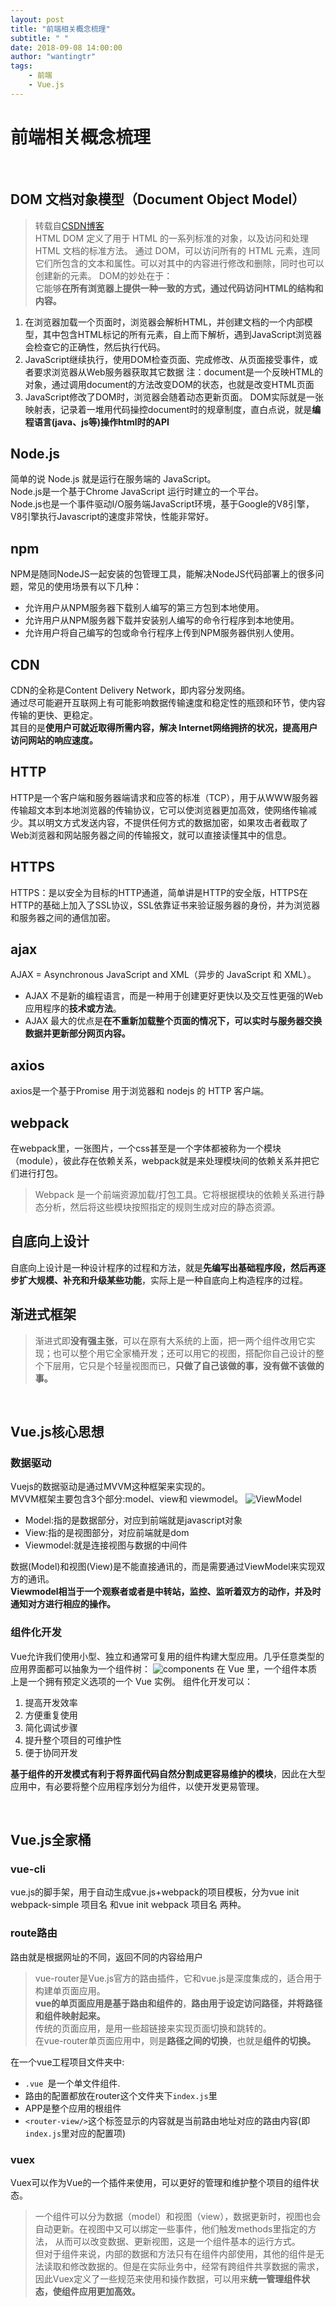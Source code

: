 ```yaml
---
layout: post
title: "前端相关概念梳理"
subtitle: " "
date: 2018-09-08 14:00:00
author: "wantingtr"
tags:
    - 前端
    - Vue.js
---
```


# 前端相关概念梳理

&nbsp;

## DOM 文档对象模型（Document Object Model）
> 转载自<a href="https://blog.csdn.net/u012155729/article/details/78135393">CSDN博客</a>  
HTML DOM 定义了用于 HTML 的一系列标准的对象，以及访问和处理 HTML 文档的标准方法。
通过 DOM，可以访问所有的 HTML 元素，连同它们所包含的文本和属性。可以对其中的内容进行修改和删除，同时也可以创建新的元素。
DOM的妙处在于：  
它能够**在所有浏览器上提供一种一致的方式，通过代码访问HTML的结构和内容。**
1. 在浏览器加载一个页面时，浏览器会解析HTML，并创建文档的一个内部模型，其中包含HTML标记的所有元素，自上而下解析，遇到JavaScript浏览器会检查它的正确性，然后执行代码。
2. JavaScript继续执行，使用DOM检查页面、完成修改、从页面接受事件，或者要求浏览器从Web服务器获取其它数据
注：document是一个反映HTML的对象，通过调用document的方法改变DOM的状态，也就是改变HTML页面
3. JavaScript修改了DOM时，浏览器会随着动态更新页面。
DOM实际就是一张映射表，记录着一堆用代码操控document时的规章制度，直白点说，就是**编程语言(java、js等)操作html时的API**  



## Node.js
简单的说 Node.js 就是运行在服务端的 JavaScript。  
Node.js是一个基于Chrome JavaScript 运行时建立的一个平台。  
Node.js也是一个事件驱动I/O服务端JavaScript环境，基于Google的V8引擎，V8引擎执行Javascript的速度非常快，性能非常好。


## npm
NPM是随同NodeJS一起安装的包管理工具，能解决NodeJS代码部署上的很多问题，常见的使用场景有以下几种：
- 允许用户从NPM服务器下载别人编写的第三方包到本地使用。
- 允许用户从NPM服务器下载并安装别人编写的命令行程序到本地使用。
- 允许用户将自己编写的包或命令行程序上传到NPM服务器供别人使用。


## CDN
CDN的全称是Content Delivery Network，即内容分发网络。  
通过尽可能避开互联网上有可能影响数据传输速度和稳定性的瓶颈和环节，使内容传输的更快、更稳定。  
其目的是**使用户可就近取得所需内容，解决 Internet网络拥挤的状况，提高用户访问网站的响应速度。**

## HTTP
HTTP是一个客户端和服务器端请求和应答的标准（TCP），用于从WWW服务器传输超文本到本地浏览器的传输协议，它可以使浏览器更加高效，使网络传输减少。其以明文方式发送内容，不提供任何方式的数据加密，如果攻击者截取了Web浏览器和网站服务器之间的传输报文，就可以直接读懂其中的信息。

## HTTPS
HTTPS：是以安全为目标的HTTP通道，简单讲是HTTP的安全版，HTTPS在HTTP的基础上加入了SSL协议，SSL依靠证书来验证服务器的身份，并为浏览器和服务器之间的通信加密。


## ajax
AJAX = Asynchronous JavaScript and XML（异步的 JavaScript 和 XML）。  
- AJAX 不是新的编程语言，而是一种用于创建更好更快以及交互性更强的Web应用程序的**技术或方法**。
- AJAX 最大的优点是**在不重新加载整个页面的情况下，可以实时与服务器交换数据并更新部分网页内容。**

## axios
axios是一个基于Promise 用于浏览器和 nodejs 的 HTTP 客户端。

## webpack
在webpack里，一张图片，一个css甚至是一个字体都被称为一个模块（module），彼此存在依赖关系，webpack就是来处理模块间的依赖关系并把它们进行打包。
> Webpack 是一个前端资源加载/打包工具。它将根据模块的依赖关系进行静态分析，然后将这些模块按照指定的规则生成对应的静态资源。


## 自底向上设计
自底向上设计是一种设计程序的过程和方法，就是**先编写出基础程序段，然后再逐步扩大规模、补充和升级某些功能**，实际上是一种自底向上构造程序的过程。

## 渐进式框架
> 渐进式即**没有强主张**，可以在原有大系统的上面，把一两个组件改用它实现；也可以整个用它全家桶开发；还可以用它的视图，搭配你自己设计的整个下层用，它只是个轻量视图而已，**只做了自己该做的事，没有做不该做的事。**

&nbsp;

## Vue.js核心思想
### 数据驱动
Vuejs的数据驱动是通过MVVM这种框架来实现的。  
MVVM框架主要包含3个部分:model、view和 viewmodel。
![ViewModel](/img/post/04-vue/ViewModel.png)
- Model:指的是数据部分，对应到前端就是javascript对象
- View:指的是视图部分，对应前端就是dom
- Viewmodel:就是连接视图与数据的中间件

数据(Model)和视图(View)是不能直接通讯的，而是需要通过ViewModel来实现双方的通讯。  
**Viewmodel相当于一个观察者或者是中转站，监控、监听着双方的动作，并及时通知对方进行相应的操作。**

### 组件化开发
Vue允许我们使用小型、独立和通常可复用的组件构建大型应用。几乎任意类型的应用界面都可以抽象为一个组件树：
![components](/img/post/04-vue/components.png)
在 Vue 里，一个组件本质上是一个拥有预定义选项的一个 Vue 实例。
组件化开发可以：
1. 提高开发效率
2. 方便重复使用
3. 简化调试步骤
4. 提升整个项目的可维护性
5. 便于协同开发  

**基于组件的开发模式有利于将界面代码自然分割成更容易维护的模块**，因此在大型应用中，有必要将整个应用程序划分为组件，以使开发更易管理。

&nbsp;

## Vue.js全家桶

### vue-cli
vue.js的脚手架，用于自动生成vue.js+webpack的项目模板，分为vue init webpack-simple 项目名 和vue init webpack 项目名 两种。

### route路由
路由就是根据网址的不同，返回不同的内容给用户

> vue-router是Vue.js官方的路由插件，它和vue.js是深度集成的，适合用于构建单页面应用。  
**vue的单页面应用是基于路由和组件的**，**路由用于设定访问路径，并将路径和组件映射起来。**  
传统的页面应用，是用一些超链接来实现页面切换和跳转的。  
在vue-router单页面应用中，则是**路径之间的切换**，也就是**组件的切换。**

在一个vue工程项目文件夹中:
- `.vue `是一个单文件组件.
- 路由的配置都放在router这个文件夹下`index.js`里
- APP是整个应用的根组件
- `<router-view/>`这个标签显示的内容就是当前路由地址对应的路由内容(即`index.js`里对应的配置项)

### vuex
Vuex可以作为Vue的一个插件来使用，可以更好的管理和维护整个项目的组件状态。  
> 一个组件可以分为数据（model）和视图（view），数据更新时，视图也会自动更新。在视图中又可以绑定一些事件，他们触发methods里指定的方法， 从而可以改变数据、更新视图，这是一个组件基本的运行方式。  
但对于组件来说，内部的数据和方法只有在组件内部使用，其他的组件是无法读取和修改数据的。但是在实际业务中，经常有跨组件共享数据的需求，因此Vuex定义了一些规范来使用和操作数据，可以用来**统一管理组件状态，使组件应用更加高效。**
